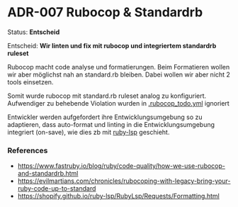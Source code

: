 # ADR-007 Rubocop & Standardrb

Status: **Entscheid**

Entscheid: **Wir linten und fix mit rubocop und integriertem standardrb ruleset**

Rubocop macht code analyse und formatierungen. Beim Formatieren wollen wir aber möglichst nah an
standard.rb bleiben. Dabei wollen wir aber nicht 2 tools einsetzen.

Somit wurde rubocop mit standard.rb ruleset analog zu konfiguriert. Aufwendiger zu behebende
Violation wurden in [.rubocop_todo.yml](../../../.rubocop_todo.yml) ignoriert

Entwickler werden aufgefordert ihre Entwicklungsumgebung so zu adaptieren, dass auto-format und
linting in die Entwicklungsumgebung integriert (on-save), wie dies zb mit
[ruby-lsp](https://github.com/Shopify/ruby-lsp) geschieht.

### References

- https://www.fastruby.io/blog/ruby/code-quality/how-we-use-rubocop-and-standardrb.html
- https://evilmartians.com/chronicles/rubocoping-with-legacy-bring-your-ruby-code-up-to-standard
- https://shopify.github.io/ruby-lsp/RubyLsp/Requests/Formatting.html
